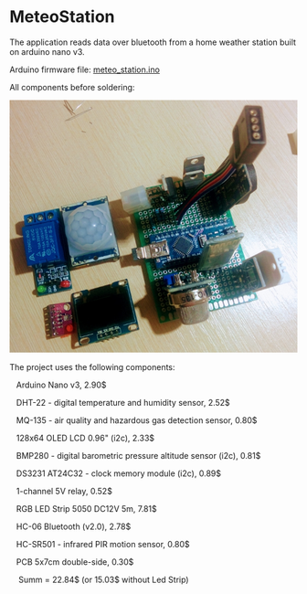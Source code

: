 # MeteoStation
The application reads data over bluetooth from a home weather station built on arduino nano v3.

<p>Arduino firmware file:
<a href="https://github.com/Valentin-Golyonko/MeteoStation/blob/master/meteo_station/meteo_station.ino">meteo_station.ino</a></p>

<p>All components before soldering:</p>
<img src="https://github.com/Valentin-Golyonko/MeteoStation/blob/master/meteo_station/before_soldering.jpg" alt="befor_soldering">

<p>The project uses the following components:</p>
<p>&nbsp&nbsp  Arduino Nano v3, 2.90$</p>
<p>&nbsp&nbsp  DHT-22 - digital temperature and humidity sensor, 2.52$</p>
<p>&nbsp&nbsp  MQ-135 - air quality and hazardous gas detection sensor, 0.80$</p>
<p>&nbsp&nbsp  128x64 OLED LCD 0.96" (i2c), 2.33$</p>
<p>&nbsp&nbsp  BMP280 - digital barometric pressure altitude sensor (i2c), 0.81$</p>
<p>&nbsp&nbsp  DS3231 AT24C32 - clock memory module (i2c), 0.89$</p>
<p>&nbsp&nbsp  1-channel 5V relay, 0.52$</p>
<p>&nbsp&nbsp  RGB LED Strip 5050 DC12V 5m, 7.81$</p>
<p>&nbsp&nbsp  HC-06 Bluetooth (v2.0), 2.78$</p>
<p>&nbsp&nbsp  HC-SR501 - infrared PIR motion sensor, 0.80$</p>
<p>&nbsp&nbsp  PCB 5x7cm double-side, 0.30$</p>

<p>&nbsp&nbsp&nbsp    Summ = 22.84$ (or 15.03$ without Led Strip)</p>
